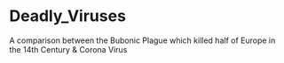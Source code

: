 # Deadly_Viruses
A comparison between the Bubonic Plague which killed half of Europe in the 14th Century & Corona Virus
